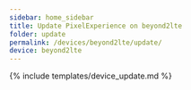 ```yaml
---
sidebar: home_sidebar
title: Update PixelExperience on beyond2lte
folder: update
permalink: /devices/beyond2lte/update/
device: beyond2lte
---
```

{% include templates/device_update.md %}
